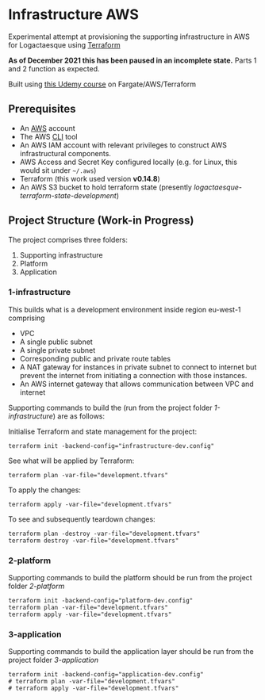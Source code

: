 # Infrastructure AWS
Experimental attempt at provisioning the supporting infrastructure in AWS for Logactaesque using [Terraform](https://www.terraform.io/)

**As of December 2021 this has been paused in an incomplete state.** Parts 1 and 2 function as expected.

Built using [this Udemy course](https://www.udemy.com/course/deploy-fargate-ecs-apps-infrastructure-aws-with-terraform/) on Fargate/AWS/Terraform

## Prerequisites
- An [AWS](https://aws.amazon.com/) account
- The AWS [CLI](https://aws.amazon.com/cli/) tool 
- An AWS IAM account with relevant privileges to construct AWS infrastructural components.
- AWS Access and Secret Key configured locally (e.g. for Linux, this would sit under `~/.aws`)
- Terraform (this work used version **v0.14.8**)
- An AWS S3 bucket to hold terraform state (presently *logactaesque-terraform-state-development*)

## Project Structure (Work-in Progress)
The project comprises three folders:
1. Supporting infrastructure
2. Platform 
3. Application

### 1-infrastructure 
This builds what is a development environment inside region eu-west-1 comprising
- VPC
- A single public subnet
- A single private subnet
- Corresponding public and private route tables
- A NAT gateway for instances in private subnet to connect to internet but prevent the internet from initiating a connection with those instances.
- An AWS internet gateway that allows communication between VPC and internet

Supporting commands to build the (run from the project folder *1-infrastructure*) are as follows:

Initialise Terraform and state management for the project:

    terraform init -backend-config="infrastructure-dev.config" 

See what will be applied by Terraform:

    terraform plan -var-file="development.tfvars"

To apply the changes:

    terraform apply -var-file="development.tfvars"

To see and subsequently teardown changes:

    terraform plan -destroy -var-file="development.tfvars"
    terraform destroy -var-file="development.tfvars"

### 2-platform 
Supporting commands to build the platform should be run from the project folder *2-platform*

    terraform init -backend-config="platform-dev.config"
    terraform plan -var-file="development.tfvars"
    terraform apply -var-file="development.tfvars"

### 3-application 
Supporting commands to build the application layer should be run from the project folder *3-application*

    terraform init -backend-config="application-dev.config"
    # terraform plan -var-file="development.tfvars"
    # terraform apply -var-file="development.tfvars"



